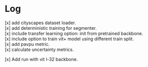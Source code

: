 
# Log

[x] add cityscapes dataset loader. <br />
[x] add deterministic training for segmenter.  <br />
[x] include transfer learning option: init from pretrained backbone. <br />
[x] include option to train vit+ model using different train split. <br />
[x] add pavpu metric. <br />
[x] calculate uncertainty metrics. <br />

[x] Add run with vit l-32 backbone.<br />


